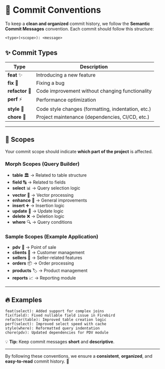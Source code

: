# 🚀 Commit Conventions

To keep a **clean and organized** commit history, we follow the **Semantic Commit Messages** convention. Each commit should follow this structure:

```
<type>(<scope>): <message>
```

## ✨ Commit Types

| Type      | Description |
|-----------|-------------|
| **feat** ✨ | Introducing a new feature |
| **fix** 🐛 | Fixing a bug |
| **refactor** 🔨 | Code improvement without changing functionality |
| **perf** ⚡ | Performance optimization |
| **style** 🎨 | Code style changes (formatting, indentation, etc.) |
| **chore** 🔧 | Project maintenance (dependencies, CI/CD, etc.) |

---

## 📌 Scopes

Your commit scope should indicate **which part of the project** is affected.

### **Morph Scopes** (Query Builder)
- **table** 🏛️ → Related to table structure
- **field** 🔠 → Related to fields
- **select** 📊 → Query selection logic
- **vector** 🧠 → Vector processing
- **enhance** 🚀 → General improvements
- **insert** ➕ → Insertion logic
- **update** 🔄 → Update logic
- **delete** ❌ → Deletion logic
- **where** 🔍 → Query conditions

### **Sample Scopes** (Example Application)
- **pdv** 🛒 → Point of sale
- **clients** 👥 → Customer management
- **sellers** 🤝 → Seller-related features
- **orders** 📦 → Order processing
- **products** 🏷️ → Product management
- **reports** 📈 → Reporting module

---

## 🔥 Examples

```
feat(select): Added support for complex joins
fix(field): Fixed nullable field issue in Firebird
refactor(table): Improved table creation logic
perf(select): Improved select speed with cache
style(where): Reformatted query indentation
chore(pdv): Updated dependencies for PDV module
```

💡 **Tip:** Keep commit messages **short** and **descriptive**.

---

By following these conventions, we ensure a **consistent**, **organized**, and **easy-to-read** commit history. 🚀

